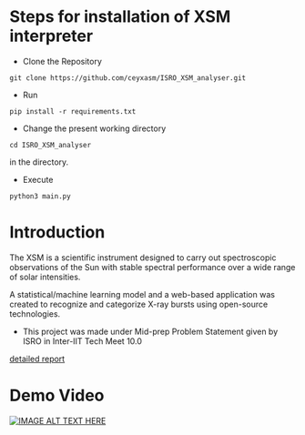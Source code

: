 # Steps for installation of XSM interpreter
- Clone the Repository
```
git clone https://github.com/ceyxasm/ISRO_XSM_analyser.git
```
- Run 
```
pip install -r requirements.txt
``` 
- Change the present working directory
```
cd ISRO_XSM_analyser
```
in the directory.
- Execute 
```
python3 main.py
```

# Introduction
The XSM is a scientific instrument designed to carry out spectroscopic 
observations of the Sun with stable spectral performance over a
 wide range of solar intensities.

 A statistical/machine learning model and a web-based application was created to recognize and categorize X-ray bursts using open-source technologies.

 * This project was made under Mid-prep Problem Statement given by ISRO in Inter-IIT Tech Meet 10.0

 [detailed report](https://github.com/ceyxasm/ISRO_XSM_analyser/blob/main/MP_ISRO_T13.pdf)

 # Demo Video

[![IMAGE ALT TEXT HERE](http://img.youtube.com/vi/m849M48B7ew/0.jpg)](http://www.youtube.com/watch?v=m849M48B7ew)
